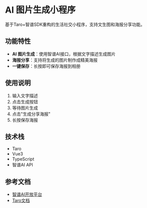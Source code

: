 # AI 图片生成小程序

基于Taro+智谱SDK重构的生活社交小程序，支持文生图和海报分享功能。

## 功能特性

- **AI 图片生成**：使用智谱AI接口，根据文字描述生成图片
- **海报分享**：支持将生成的图片制作成精美海报
- **一键保存**：长按即可保存海报到相册

## 使用说明

1. 输入文字描述
2. 点击生成按钮
3. 等待图片生成
4. 点击"生成分享海报"
5. 长按保存海报

## 技术栈

- Taro
- Vue3
- TypeScript
- 智谱AI API

## 参考文档

- [智谱AI开放平台](https://open.bigmodel.cn/dev/api)
- [Taro文档](https://taro.zone/)

